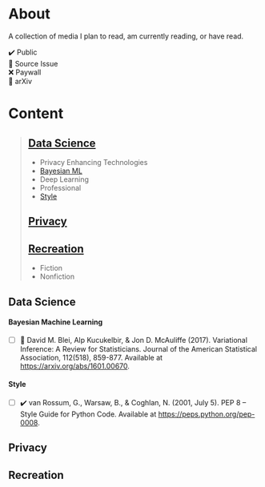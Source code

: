 # About

A collection of media I plan to read, am currently reading, or have read.  

:heavy_check_mark: Public  
:large_orange_diamond: Source Issue  
:x: Paywall  
:new_moon_with_face: arXiv

# Content

>## [Data Science](#data-science)
>
>+ Privacy Enhancing Technologies
>+ [Bayesian ML](#bayesian-machine-learning)
>+ Deep Learning
>+ Professional
>+ [Style](#style)
>
>## [Privacy](#privacy)
>
>## [Recreation](#recreation)
>
>+ Fiction
>+ Nonfiction
>
## Data Science

#### Bayesian Machine Learning

+ [ ] :new_moon_with_face: David M. Blei, Alp Kucukelbir, & Jon D. McAuliffe (2017). Variational Inference: A Review for Statisticians. Journal of the American Statistical Association, 112(518), 859-877. Available at <https://arxiv.org/abs/1601.00670>.

#### Style

+ [ ] :heavy_check_mark: van Rossum, G., Warsaw, B., & Coghlan, N. (2001, July 5). PEP 8 – Style Guide for Python Code. Available at <https://peps.python.org/pep-0008>.

## Privacy

## Recreation

